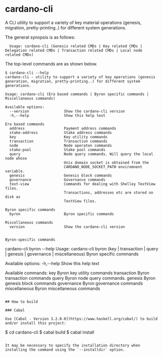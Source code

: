 # cardano-cli


A CLI utility to support a variety of key material operations (genesis, migration, pretty-printing..) for different system generations.

The general synopsis is as follows:
 ```
   Usage: cardano-cli (Genesis related CMDs | Key related CMDs | Delegation related CMDs | Transaction related CMDs | Local node related CMDs)
```

The top-level commands are as shown below.

```
$ cardano-cli --help
cardano-cli - utility to support a variety of key operations (genesis
generation, migration, pretty-printing..) for different system generations.

Usage: cardano-cli (Era based commands | Byron specific commands | Miscellaneous commands)

Available options:
  --version                Show the cardano-cli version
  -h,--help                Show this help text

Era based commands
  address                  Payment address commands
  stake-address            Stake address commands
  key                      Key utility commands
  transaction              Transaction commands
  node                     Node operaton commands
  stake-pool               Stake pool commands
  query                    Node query commands. Will query the local node whose
                           Unix domain socket is obtained from the
                           CARDANO_NODE_SOCKET_PATH enviromnent variable.
  genesis                  Genesis block commands
  governance               Governance commands
  text-view                Commands for dealing with Shelley TextView files.
                           Transactions, addresses etc are stored on disk as
                           TextView files.

Byron specific commands
  byron                    Byron specific commands

Miscellaneous commands
  version                  Show the cardano-cli version
```

```

Byron-specific commands

```
cardano-cli byron --help
Usage: cardano-cli byron (key | transaction | query | genesis | governance |
                           miscellaneous)
  Byron specific commands

Available options:
  -h,--help                Show this help text

Available commands:
  key                      Byron key utility commands
  transaction              Byron transaction commands
  query                    Byron node query commands.
  genesis                  Byron genesis block commands
  governance               Byron governance commands
  miscellaneous            Byron miscellaneous commands
```

## How to build

### Cabal

Use [Cabal - Version 3.2.0.0](https://www.haskell.org/cabal/) to build and/or install this project:

```
$ cd cardano-cli
$ cabal build
$ cabal install
```

It may be necessary to specify the installation directory when installing the command using the `--installdir` option.

